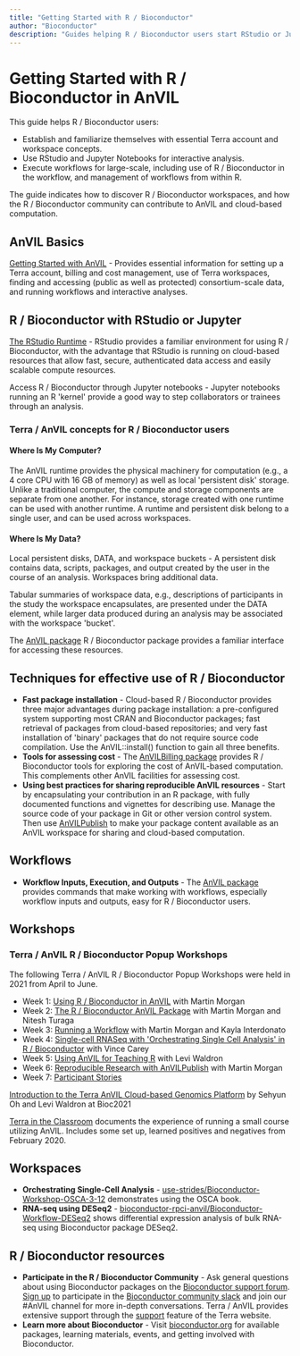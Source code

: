 ```yaml
---
title: "Getting Started with R / Bioconductor"
author: "Bioconductor"
description: "Guides helping R / Bioconductor users start RStudio or Jupyter for interactive analysis, and workflows for large-scale data processing."
---
```


# Getting Started with R / Bioconductor in AnVIL

This guide helps R / Bioconductor users:

- Establish and familiarize themselves with essential Terra account and workspace concepts. 
- Use RStudio and Jupyter Notebooks for interactive analysis.
- Execute workflows for large-scale, including use of R / Bioconductor in the workflow, and management of workflows from within R.

The guide indicates how to discover R / Bioconductor workspaces, and how the R / Bioconductor community can contribute to AnVIL and cloud-based computation.

## AnVIL Basics

[Getting Started with AnVIL](/learn) - Provides essential information for setting up a Terra account, billing and cost management, use of Terra workspaces, finding and accessing (public as well as protected) consortium-scale data, and running workflows and interactive analyses.

## R / Bioconductor with RStudio or Jupyter

[The RStudio Runtime](https://terra.bio/try-rstudio-in-terra/) - RStudio provides a familiar environment for using R / Bioconductor, with the advantage that RStudio is running on cloud-based resources that allow fast, secure, authenticated data access and easily scalable compute resources.

Access R / Bioconductor through Jupyter notebooks - Jupyter notebooks running an R 'kernel' provide a good way to step collaborators or trainees through an analysis.

### Terra / AnVIL concepts for R / Bioconductor users

#### Where Is My Computer?

The AnVIL runtime provides the physical machinery for computation (e.g., a 4 core CPU with 16 GB of memory) as well as local 'persistent disk' storage. Unlike a traditional computer, the compute and storage components are separate from one another. For instance, storage created with one runtime can be used with another runtime. A runtime and persistent disk belong to a single user, and can be used across workspaces.

#### Where Is My Data?

Local persistent disks, DATA, and workspace buckets - A persistent disk contains data, scripts, packages, and output created by the user in the course of an analysis. Workspaces bring additional data.

Tabular summaries of workspace data, e.g., descriptions of participants in the study the workspace encapsulates, are presented under the DATA element, while larger data produced during an analysis may be associated with the workspace 'bucket'.

The [AnVIL package](https://bioconductor.org/packages/AnVIL) R / Bioconductor package provides a familiar interface for accessing these resources.

## Techniques for effective use of R / Bioconductor

- **Fast package installation** - Cloud-based R / Bioconductor provides three major advantages during package installation: a pre-configured system supporting most CRAN and Bioconductor packages; fast retrieval of packages from cloud-based repositories; and very fast installation of 'binary' packages that do not require source code compilation. Use the AnVIL::install() function to gain all three benefits.
- **Tools for assessing cost** - The [AnVILBilling package](https://bioconductor.org/packages/AnVILBilling) provides R / Bioconductor tools for exploring the cost of AnVIL-based computation. This complements other AnVIL facilities for assessing cost.
- **Using best practices for sharing reproducible AnVIL resources** - Start by encapsulating your contribution in an R package, with fully documented functions and vignettes for describing use. Manage the source code of your package in Git or other version control system. Then use [AnVILPublish](https://bioconductor.org/packages/AnVILPublish) to make your package content available as an AnVIL workspace for sharing and cloud-based computation.

## Workflows

- **Workflow Inputs, Execution, and Outputs** - The [AnVIL package](https://bioconductor.org/packages/AnVIL) provides commands that make working with workflows, especially workflow inputs and outputs, easy for R / Bioconductor users.

## Workshops

### Terra / AnVIL R / Bioconductor Popup Workshops

The following Terra / AnVIL R / Bioconductor Popup Workshops were held in 2021 from April to June.

- Week 1: [Using R / Bioconductor in AnVIL](/learn/data-analysts/using-r-bioconductor-in-anvil) with Martin Morgan
- Week 2: [The R / Bioconductor AnVIL Package](/learn/data-analysts/the-r-bioconductor-anvil-package) with Martin Morgan and Nitesh Turaga
- Week 3: [Running a Workflow](/learn/data-analysts/running-a-workflow) with Martin Morgan and Kayla Interdonato
- Week 4: [Single-cell RNASeq with 'Orchestrating Single Cell Analysis' in R / Bioconductor](/learn/data-analysts/single-cell-rnaseq-with-orchestrating-single-cell-analysis-in-r-bioconductor) with Vince Carey
- Week 5: [Using AnVIL for Teaching R](/learn/data-analysts/using-anvil-for-teaching-r-bioconductor) with Levi Waldron
- Week 6: [Reproducible Research with AnVILPublish](/learn/data-analysts/reproducible-research-with-anvilpublish) with Martin Morgan
- Week 7: [Participant Stories](/learn/data-analysts/participant-stories)

[Introduction to the Terra AnVIL Cloud-based Genomics Platform](https://youtu.be/N83iDYE2yQM) by Sehyun Oh and Levi Waldron at Bioc2021

[Terra in the Classroom](https://docs.google.com/presentation/d/1AvEt6UIIx-G5eTe4hlfkGOYsUcSQrKx8ySlnnfg7XH8/edit?usp=sharing) documents the experience of running a small course utilizing AnVIL. Includes some set up, learned positives and negatives from February 2020.

## Workspaces

- **Orchestrating Single-Cell Analysis** - [use-strides/Bioconductor-Workshop-OSCA-3-12](https://app.terra.bio/#workspaces/use-strides/Bioconductor-Workshop-OSCA-3-12) demonstrates using the OSCA book.
- **RNA-seq using DESeq2** - [bioconductor-rpci-anvil/Bioconductor-Workflow-DESeq2](https://app.terra.bio/#workspaces/bioconductor-rpci-anvil/Bioconductor-Workflow-DESeq2) shows differential expression analysis of bulk RNA-seq using Bioconductor package DESeq2.

## R / Bioconductor resources

- **Participate in the R / Bioconductor Community** - Ask general questions about using Bioconductor packages on the [Bioconductor support forum](https://support.bioconductor.org). [Sign up](https://bioc-community.herokuapp.com/) to participate in the [Bioconductor community slack](https://community-bioc.slack.com) and join our #AnVIL channel for more in-depth conversations. Terra / AnVIL provides extensive support through the [support](https://support.terra.bio/hc/en-us) feature of the Terra website. 
- **Learn more about Bioconductor** - Visit [bioconductor.org](https://bioconductor.org) for available packages, learning materials, events, and getting involved with Bioconductor.
